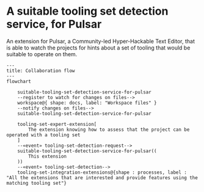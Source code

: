 # A suitable tooling set detection service, for Pulsar

An extension for Pulsar, a Community-led Hyper-Hackable Text Editor, that is able to watch the projects for hints about a set of tooling that would be suitable to operate on them.

```mermaid
---
title: Collaboration flow
---
flowchart

    suitable-tooling-set-detection-service-for-pulsar
    --register to watch for changes on files-->
    workspace@{ shape: docs, label: "Workspace files" }
    --notify changes on files-->
    suitable-tooling-set-detection-service-for-pulsar

    tooling-set-expert-extension[
        The extension knowing how to assess that the project can be operated with a tooling set
    ] 
    --«event» tooling-set-detection-request--> 
    suitable-tooling-set-detection-service-for-pulsar((
        This extension
    )) 
    --«event» tooling-set-detection--> 
    tooling-set-integration-extensions@{shape : processes, label : "All the extensions that are interested and provide features using the matching tooling set"}
    
```
